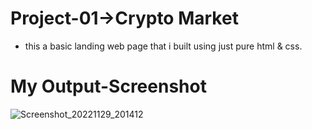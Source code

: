 # Project-01->Crypto Market

* this a basic landing web page that i built using just pure html & css.

# My Output-Screenshot


![Screenshot_20221129_201412](https://user-images.githubusercontent.com/59407093/204560050-cf9fa844-8b9c-4cb3-9dcd-d8c1969a57a9.png)

